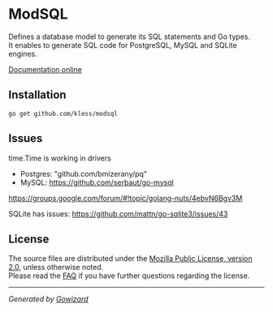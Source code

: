 ModSQL
======
Defines a database model to generate its SQL statements and Go types.  
It enables to generate SQL code for PostgreSQL, MySQL and SQLite engines.

[Documentation online](http://godoc.org/github.com/kless/modsql)

## Installation

	go get github.com/kless/modsql

## Issues

time.Time is working in drivers

+ Postgres: "github.com/bmizerany/pq"
+ MySQL: https://github.com/serbaut/go-mysql

https://groups.google.com/forum/#!topic/golang-nuts/4ebvN6Bgv3M

SQLite has issues: https://github.com/mattn/go-sqlite3/issues/43

## License

The source files are distributed under the [Mozilla Public License, version 2.0](http://mozilla.org/MPL/2.0/),
unless otherwise noted.  
Please read the [FAQ](http://www.mozilla.org/MPL/2.0/FAQ.html)
if you have further questions regarding the license.

* * *
*Generated by [Gowizard](https://github.com/kless/wizard)*
